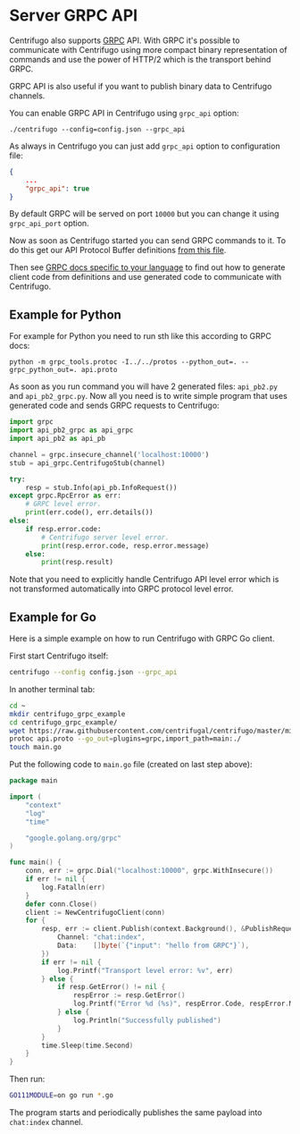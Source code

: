 # Server GRPC API

Centrifugo also supports [GRPC](https://grpc.io/) API. With GRPC it's possible to communicate with Centrifugo using more compact binary representation of commands and use the power of HTTP/2 which is the transport behind GRPC.

GRPC API is also useful if you want to publish binary data to Centrifugo channels.

You can enable GRPC API in Centrifugo using `grpc_api` option:

```
./centrifugo --config=config.json --grpc_api
```

As always in Centrifugo you can just add `grpc_api` option to configuration file:

```json
{
    ...
    "grpc_api": true
}
```

By default GRPC will be served on port `10000` but you can change it using `grpc_api_port` option.

Now as soon as Centrifugo started you can send GRPC commands to it. To do this get our API Protocol Buffer definitions [from this file](https://github.com/centrifugal/centrifugo/blob/master/misc/proto/api.proto).

Then see [GRPC docs specific to your language](https://grpc.io/docs/) to find out how to generate client code from definitions and use generated code to communicate with Centrifugo.

## Example for Python

For example for Python you need to run sth like this according to GRPC docs:

```
python -m grpc_tools.protoc -I../../protos --python_out=. --grpc_python_out=. api.proto
```

As soon as you run command you will have 2 generated files: `api_pb2.py` and `api_pb2_grpc.py`. Now all you need is to write simple program that uses generated code and sends GRPC requests to Centrifugo:

```python
import grpc
import api_pb2_grpc as api_grpc
import api_pb2 as api_pb

channel = grpc.insecure_channel('localhost:10000')
stub = api_grpc.CentrifugoStub(channel)

try:
    resp = stub.Info(api_pb.InfoRequest())
except grpc.RpcError as err:
    # GRPC level error.
    print(err.code(), err.details())
else:
    if resp.error.code:
        # Centrifugo server level error.
        print(resp.error.code, resp.error.message)
    else:
        print(resp.result)
```

Note that you need to explicitly handle Centrifugo API level error which is not transformed automatically into GRPC protocol level error.

## Example for Go

Here is a simple example on how to run Centrifugo with GRPC Go client.

First start Centrifugo itself:

```bash
centrifugo --config config.json --grpc_api
```

In another terminal tab:

```bash
cd ~
mkdir centrifugo_grpc_example
cd centrifugo_grpc_example/
wget https://raw.githubusercontent.com/centrifugal/centrifugo/master/misc/proto/api.proto -O api.proto
protoc api.proto --go_out=plugins=grpc,import_path=main:./
touch main.go
```

Put the following code to `main.go` file (created on last step above):

```go
package main

import (
	"context"
	"log"
	"time"

	"google.golang.org/grpc"
)

func main() {
	conn, err := grpc.Dial("localhost:10000", grpc.WithInsecure())
	if err != nil {
		log.Fatalln(err)
	}
	defer conn.Close()
	client := NewCentrifugoClient(conn)
	for {
		resp, err := client.Publish(context.Background(), &PublishRequest{
			Channel: "chat:index",
			Data:    []byte(`{"input": "hello from GRPC"}`),
		})
		if err != nil {
			log.Printf("Transport level error: %v", err)
		} else {
			if resp.GetError() != nil {
                respError := resp.GetError()
				log.Printf("Error %d (%s)", respError.Code, respError.Message)
			} else {
				log.Println("Successfully published")
			}
		}
		time.Sleep(time.Second)
	}
}
```

Then run:

```bash
GO111MODULE=on go run *.go
```

The program starts and periodically publishes the same payload into `chat:index` channel.
